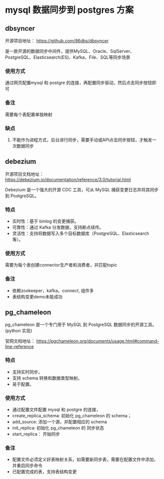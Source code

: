 # mysql 数据同步到 postgres 方案

## dbsyncer

开源项目地址： https://github.com/86dbs/dbsyncer

是一款开源的数据同步中间件，提供MySQL、Oracle、SqlServer、PostgreSQL、Elasticsearch(ES)、Kafka、File、SQL等同步场景

### 使用方式
通过网页配置mysql 和 postgre 的连接，再配置同步驱动，然后点击同步按钮即可

### 备注
需要每个表配置单独映射

### 缺点
1. 不能作为进程方式，后台进行同步，需要手动或API点击同步按钮，才触发一次数据同步

## debezium

开源项目文档地址： https://debezium.io/documentation/reference/3.0/tutorial.html

Debezium 是一个强大的开源 CDC 工具，可从 MySQL 捕获变更日志并将其同步到 PostgreSQL。

### 特点
* 实时性：基于 binlog 的变更捕获。
* 可靠性：通过 Kafka 分发数据，支持断点续传。
* 灵活性：支持将数据写入多个目标数据库（PostgreSQL、Elasticsearch 等）。

### 使用方式
需要为每个表创建connector生产者和消费者，并匹配topic

### 备注
* 依赖zookeeper，kafka，connect, 组件多
* 表结构变更demo未能成功

## pg_chameleon

pg_chameleon 是一个专门用于 MySQL 到 PostgreSQL 数据同步的开源工具。(python 实现)

官网文档地址： https://pgchameleon.org/documents/usage.html#command-line-reference

### 特点
* 支持实时同步。
* 支持 schema 转换和数据类型映射。
* 易于配置。

### 使用方式

* 通过配置文件配置 mysql 和 postgre 的连接，
* create_replica_schema: 初始化 pg_chameleon 的 schema；
* add_source: 添加一个源，并配置相应的 schema
* init_replica: 初始化 pg_chameleon 的 同步状态
* start_replica： 开始同步

### 备注
* 配置文件必须定义好表映射关系，如需要新同步表，需要在配置文件中添加，并重启同步命令
* 已配置完成的表，支持表结构变更
